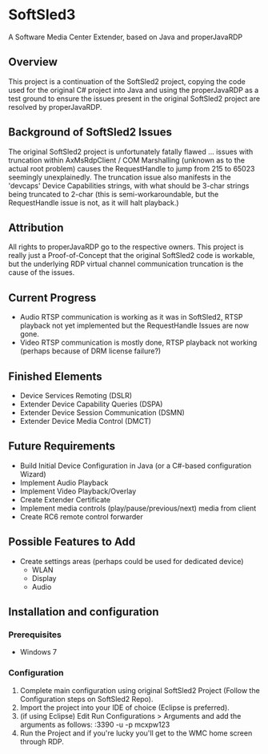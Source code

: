 # SoftSled3
A Software Media Center Extender, based on Java and properJavaRDP


## Overview
This project is a continuation of the SoftSled2 project, copying the code used for the original C# project into Java and using the properJavaRDP as a test ground to ensure the issues present in the original SoftSled2 project are resolved by properJavaRDP.

## Background of SoftSled2 Issues
The original SoftSled2 project is unfortunately fatally flawed ... issues with truncation within AxMsRdpClient / COM Marshalling (unknown as to the actual root problem) causes the RequestHandle to jump from 215 to 65023 seemingly unexplainedly.  The truncation issue also manifests in the 'devcaps' Device Capabilities strings, with what should be 3-char strings being truncated to 2-char (this is semi-workaroundable, but the RequestHandle issue is not, as it will halt playback.)


## Attribution
All rights to properJavaRDP go to the respective owners.  This project is really just a Proof-of-Concept that the original SoftSled2 code is workable, but the underlying RDP virtual channel communication truncation is the cause of the issues.

## Current Progress
* Audio RTSP communication is working as it was in SoftSled2, RTSP playback not yet implemented but the RequestHandle Issues are now gone.
* Video RTSP communication is mostly done, RTSP playback not working (perhaps because of DRM license failure?)

## Finished Elements
* Device Services Remoting (DSLR)
* Extender Device Capability Queries (DSPA)
* Extender Device Session Communication (DSMN)
* Extender Device Media Control (DMCT)

## Future Requirements
* Build Initial Device Configuration in Java (or a C#-based configuration Wizard)
* Implement Audio Playback
* Implement Video Playback/Overlay
* Create Extender Certificate
* Implement media controls (play/pause/previous/next) media from client
* Create RC6 remote control forwarder


## Possible Features to Add
* Create settings areas (perhaps could be used for dedicated device)
    * WLAN
    * Display
    * Audio

## Installation and configuration
### Prerequisites
* Windows 7

### Configuration
1. Complete main configuration using original SoftSled2 Project (Follow the Configuration steps on SoftSled2 Repo).
2. Import the project into your IDE of choice (Eclipse is preferred).
3. (if using Eclipse) Edit Run Configurations > Arguments and add the arguments as follows: <ip-address-of-wmc-pc>:3390 -u <mcx-username> -p mcxpw123
4. Run the Project and if you're lucky you'll get to the WMC home screen through RDP.


